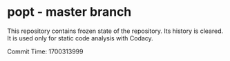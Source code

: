 # popt - master branch

This repository contains frozen state of the repository.
Its history is cleared. It is used only for static code
analysis with Codacy.

Commit Time: 1700313999